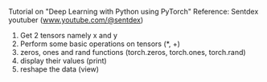 Tutorial on "Deep Learning with Python using PyTorch"
Reference: Sentdex youtuber (www.youtube.com/@sentdex)
1. Get 2 tensors namely x and y
2. Perform some basic operations on tensors (*, +)
3. zeros, ones and rand functions (torch.zeros, torch.ones, torch.rand)
4. display their values (print)
5. reshape the data (view)

